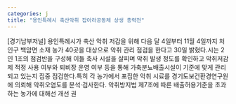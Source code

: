 ```yaml
---
categories: j
title: "용인특례시 축산악취 잡아라공동체 상생 총력전"
---
```

[경기남부저널] 용인특례시가 축산 악취 저감을 위해 다음 달 4일부터 11월 4일까지 처인구 백암면 소재 농가 40곳을 대상으로 악취 관리 점검을 한다고 30일 밝혔다.시는 2인 1조의 점검반을 구성해 이들 축사 시설을 살피며 악취 발생 정도를 확인하고 악취저감제 적정 사용 여부와 퇴비장 운영 여부 등을 통해 가축분뇨배출시설이 기준에 맞게 관리되고 있는지 집중 점검한다.특히 각 농가에서 포집한 악취 시료를 경기도보건환경연구원에 의뢰해 악취오염도를 분석·검사한다. 악취방지법 제7조에 따른 배출허용기준을 초과하는 농가에 대해선 개선 권